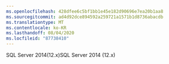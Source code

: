 ```yaml
---
ms.openlocfilehash: 428dfee6c5bf1bb1e45e182d90696e7ea20b1aa8
ms.sourcegitcommit: ad4d92dce894592a259721a1571b1d8736abacdb
ms.translationtype: MT
ms.contentlocale: ko-KR
ms.lasthandoff: 08/04/2020
ms.locfileid: "87738410"
---
```

 <span data-ttu-id="98688-101">SQL Server 2014(12.x)</span><span class="sxs-lookup"><span data-stu-id="98688-101">SQL Server 2014 (12.x)</span></span>